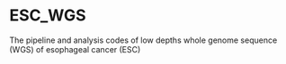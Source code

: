# ESC_WGS
The pipeline and analysis codes of low depths whole genome sequence (WGS) of esophageal cancer (ESC)
